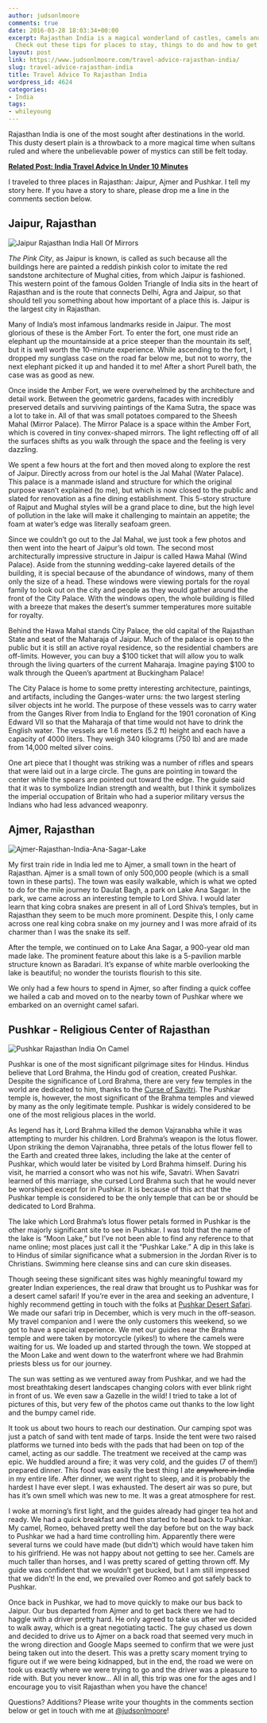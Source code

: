 ```yaml
---
author: judsonlmoore
comments: true
date: 2016-03-28 18:03:34+00:00
excerpt: Rajasthan India is a magical wonderland of castles, camels and amazing food!
  Check out these tips for places to stay, things to do and how to get around!
layout: post
link: https://www.judsonlmoore.com/travel-advice-rajasthan-india/
slug: travel-advice-rajasthan-india
title: Travel Advice To Rajasthan India
wordpress_id: 4624
categories:
- India
tags:
- whileyoung
---
```


Rajasthan India is one of the most sought after destinations in the world. This dusty desert plain is a throwback to a more magical time when sultans ruled and where the unbelievable power of mystics can still be felt today.


**[Related Post: India Travel Advice In Under 10 Minutes](https://www.judsonlmoore.com/travel-advice-india/)**




I traveled to three places in Rajasthan: Jaipur, Ajmer and Pushkar. I tell my story here. If you have a story to share, please drop me a line in the comments section below.





## Jaipur, Rajasthan


![Jaipur Rajasthan India Hall Of Mirrors](https://www.judsonlmoore.com/wp-content/uploads/2016/03/Jaipur-Rajasthan-India-Hall-Of-Mirrors-1024x682.jpg)

_The Pink City_, as Jaipur is known, is called as such because all the buildings here are painted a reddish pinkish color to imitate the red sandstone architecture of Mughal cities, from which Jaipur is fashioned. This western point of the famous Golden Triangle of India sits in the heart of Rajasthan and is the route that connects Delhi, Agra and Jaipur, so that should tell you something about how important of a place this is. Jaipur is the largest city in Rajasthan.

Many of India’s most infamous landmarks reside in Jaipur. The most glorious of these is the Amber Fort. To enter the fort, one must ride an elephant up the mountainside at a price steeper than the mountain its self, but it is well worth the 10-minute experience. While ascending to the fort, I dropped my sunglass case on the road far below me, but not to worry, the next elephant picked it up and handed it to me! After a short Purell bath, the case was as good as new.

Once inside the Amber Fort, we were overwhelmed by the architecture and detail work. Between the geometric gardens, facades with incredibly preserved details and surviving paintings of the Kama Sutra, the space was a lot to take in. All of that was small potatoes compared to the Sheesh Mahal (Mirror Palace). The Mirror Palace is a space within the Amber Fort, which is covered in tiny convex-shaped mirrors. The light reflecting off of all the surfaces shifts as you walk through the space and the feeling is very dazzling.

We spent a few hours at the fort and then moved along to explore the rest of Jaipur. Directly across from our hotel is the Jal Mahal (Water Palace). This palace is a manmade island and structure for which the original purpose wasn’t explained (to me), but which is now closed to the public and slated for renovation as a fine dining establishment. This 5-story structure of Rajput and Mughal styles will be a grand place to dine, but the high level of pollution in the lake will make it challenging to maintain an appetite; the foam at water’s edge was literally seafoam green.

Since we couldn’t go out to the Jal Mahal, we just took a few photos and then went into the heart of Jaipur’s old town. The second most architecturally impressive structure in Jaipur is called Hawa Mahal (Wind Palace). Aside from the stunning wedding-cake layered details of the building, it is special because of the abundance of windows, many of them only the size of a head. These windows were viewing portals for the royal family to look out on the city and people as they would gather around the front of the City Palace. With the windows open, the whole building is filled with a breeze that makes the desert’s summer temperatures more suitable for royalty.

Behind the Hawa Mahal stands City Palace, the old capital of the Rajasthan State and seat of the Maharaja of Jaipur. Much of the palace is open to the public but it is still an active royal residence, so the residential chambers are off-limits. However, you can buy a $100 ticket that will allow you to walk through the living quarters of the current Maharaja. Imagine paying $100 to walk through the Queen’s apartment at Buckingham Palace!

The City Palace is home to some pretty interesting architecture, paintings, and artifacts, including the Ganges-water urns: the two largest sterling silver objects int he world. The purpose of these vessels was to carry water from the Ganges River from India to England for the 1901 coronation of King Edward VII so that the Maharaja of that time would not have to drink the English water. The vessels are 1.6 meters (5.2 ft) height and each have a capacity of 4000 liters. They weigh 340 kilograms (750 lb) and are made from 14,000 melted silver coins.

One art piece that I thought was striking was a number of rifles and spears that were laid out in a large circle. The guns are pointing in toward the center while the spears are pointed out toward the edge. The guide said that it was to symbolize Indian strength and wealth, but I think it symbolizes the imperial occupation of Britain who had a superior military versus the Indians who had less advanced weaponry.


## Ajmer, Rajasthan


![Ajmer-Rajasthan-India-Ana-Sagar-Lake](https://www.judsonlmoore.com/wp-content/uploads/2016/03/Ajmer-Rajasthan-India-Ana-Sagar-Lake-1024x682.jpg)

My first train ride in India led me to Ajmer, a small town in the heart of Rajasthan. Ajmer is a small town of only 500,000 people (which is a small town in these parts). The town was easily walkable, which is what we opted to do for the mile journey to Daulat Bagh, a park on Lake Ana Sagar. In the park, we came across an interesting temple to Lord Shiva. I would later learn that king cobra snakes are present in all of Lord Shiva’s temples, but in Rajasthan they seem to be much more prominent. Despite this, I only came across one real king cobra snake on my journey and I was more afraid of its charmer than I was the snake its self.

After the temple, we continued on to Lake Ana Sagar, a 900-year old man made lake. The prominent feature about this lake is a 5-pavilion marble structure known as Baradari. It’s expanse of white marble overlooking the lake is beautiful; no wonder the tourists flourish to this site.

We only had a few hours to spend in Ajmer, so after finding a quick coffee we hailed a cab and moved on to the nearby town of Pushkar where we embarked on an overnight camel safari.


## Pushkar - Religious Center of Rajasthan
![Pushkar Rajasthan India On Camel](https://www.judsonlmoore.com/wp-content/uploads/2016/03/Pushkar-Rajasthan-India-On-Camel-1024x683.jpg)


Pushkar is one of the most significant pilgrimage sites for Hindus. Hindus believe that Lord Brahma, the Hindu god of creation, created Pushkar. Despite the significance of Lord Brahma, there are very few temples in the world are dedicated to him, thanks to the [Curse of Savitri](https://en.wikipedia.org/wiki/Brahma_Temple,_Pushkar#Legend). The Pushkar temple is, however, the most significant of the Brahma temples and viewed by many as the only legitimate temple. Pushkar is widely considered to be one of the most religious places in the world.

As legend has it, Lord Brahma killed the demon Vajranabha while it was attempting to murder his children. Lord Brahma’s weapon is the lotus flower. Upon striking the demon Vajranabha, three petals of the lotus flower fell to the Earth and created three lakes, including the lake at the center of Pushkar, which would later be visited by Lord Brahma himself. During his visit, he married a consort who was not his wife, Savatri. When Savatri learned of this marriage, she cursed Lord Brahma such that he would never be worshiped except for in Pushkar. It is because of this act that the Pushkar temple is considered to be the only temple that can be or should be dedicated to Lord Brahma.

The lake which Lord Brahma’s lotus flower petals formed in Pushkar is the other majorly significant site to see in Pushkar. I was told that the name of the lake is “Moon Lake,” but I’ve not been able to find any reference to that name online; most places just call it the “Pushkar Lake.” A dip in this lake is to Hindus of similar significance what a submersion in the Jordan River is to Christians. Swimming here cleanse sins and can cure skin diseases.

Though seeing these significant sites was highly meaningful toward my greater Indian experiences, the real draw that brought us to Pushkar was for a desert camel safari! If you’re ever in the area and seeking an adventure, I highly recommend getting in touch with the folks at [Pushkar Desert Safari](http://pushkarcamelsafari.com/).
We made our safari trip in December, which is very much in the off-season. My travel companion and I were the only customers this weekend, so we got to have a special experience. We met our guides near the Brahma temple and were taken by motorcycle (yikes!) to where the camels were waiting for us. We loaded up and started through the town. We stopped at the Moon Lake and went down to the waterfront where we had Brahmin priests bless us for our journey.

The sun was setting as we ventured away from Pushkar, and we had the most breathtaking desert landscapes changing colors with ever blink right in front of us. We even saw a Gazelle in the wild! I tried to take a lot of pictures of this, but very few of the photos came out thanks to the low light and the bumpy camel ride.

It took us about two hours to reach our destination. Our camping spot was just a patch of sand with tent made of tarps. Inside the tent were two raised platforms we turned into beds with the pads that had been on top of the camel, acting as our saddle. The treatment we received at the camp was epic. We huddled around a fire; it was very cold, and the guides (7 of them!) prepared dinner. This food was easily the best thing I ate <del>anywhere in India</del> in my entire life. After dinner, we went right to sleep, and it is probably the hardest I have ever slept. I was exhausted. The desert air was so pure, but has it’s own smell which was new to me. It was a great atmosphere for rest.

I woke at morning’s first light, and the guides already had ginger tea hot and ready. We had a quick breakfast and then started to head back to Pushkar. My camel, Romeo, behaved pretty well the day before but on the way back to Pushkar we had a hard time controlling him. Apparently there were several turns we could have made (but didn’t) which would have taken him to his girlfriend. He was not happy about not getting to see her. Camels are much taller than horses, and I was pretty scared of getting thrown off. My guide was confident that we wouldn’t get bucked, but I am still impressed that we didn’t! In the end, we prevailed over Romeo and got safely back to Pushkar.

Once back in Pushkar, we had to move quickly to make our bus back to Jaipur. Our bus departed from Ajmer and to get back there we had to haggle with a driver pretty hard. He only agreed to take us after we decided to walk away, which is a great negotiating tactic. The guy chased us down and decided to drive us to Ajmer on a back road that seemed very much in the wrong direction and Google Maps seemed to confirm that we were just being taken out into the desert. This was a pretty scary moment trying to figure out if we were being kidnapped, but in the end, the road we were on took us exactly where we were trying to go and the driver was a pleasure to ride with. But you never know... All in all, this trip was one for the ages and I encourage you to visit Rajasthan when you have the chance!

Questions? Additions? Please write your thoughts in the comments section below or get in touch with me at [@judsonlmoore](http://twitter.com/judsonlmoore)!
